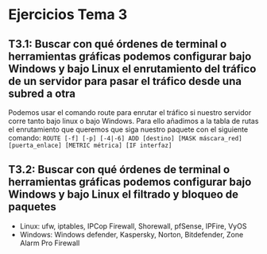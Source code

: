 # Ejercicios Tema 3

## T3.1: Buscar con qué órdenes de terminal o herramientas gráficas podemos configurar bajo Windows y bajo Linux el enrutamiento del tráfico de un servidor para pasar el tráfico desde una subred a otra

Podemos usar el comando route para enrutar el tráfico si nuestro servidor corre tanto bajo linux o bajo Windows. Para ello añadimos a la tabla de rutas el enrutamiento que queremos que siga nuestro paquete con el siguiente comando:
`ROUTE [-f] [-p] [-4|-6] ADD [destino] [MASK máscara_red] [puerta_enlace]
      [METRIC métrica] [IF interfaz]`

## T3.2: Buscar con qué órdenes de terminal o herramientas gráficas podemos configurar bajo Windows y bajo Linux el filtrado y bloqueo de paquetes

- Linux: ufw, iptables, IPCop Firewall, Shorewall, pfSense, IPFire, VyOS
- Windows: Windows defender, Kaspersky, Norton, Bitdefender, Zone Alarm Pro Firewall